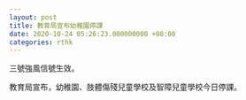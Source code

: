 ```yaml
---
layout: post
title: 教育局宣布幼稚園停課
date: 2020-10-24 05:26:23.000000000 +08:00
categories: rthk
---
```


三號強風信號生效。

教育局宣布，幼稚園、肢體傷殘兒童學校及智障兒童學校今日停課。
